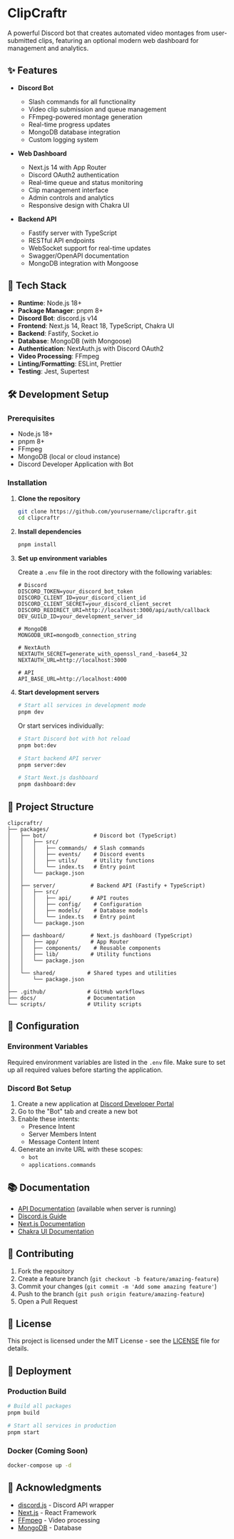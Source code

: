 # ClipCraftr

A powerful Discord bot that creates automated video montages from user-submitted clips, featuring an optional modern web dashboard for management and analytics.

## ✨ Features

- **Discord Bot**
  - Slash commands for all functionality
  - Video clip submission and queue management
  - FFmpeg-powered montage generation
  - Real-time progress updates
  - MongoDB database integration
  - Custom logging system

- **Web Dashboard**
  - Next.js 14 with App Router
  - Discord OAuth2 authentication
  - Real-time queue and status monitoring
  - Clip management interface
  - Admin controls and analytics
  - Responsive design with Chakra UI

- **Backend API**
  - Fastify server with TypeScript
  - RESTful API endpoints
  - WebSocket support for real-time updates
  - Swagger/OpenAPI documentation
  - MongoDB integration with Mongoose

## 🚀 Tech Stack

- **Runtime**: Node.js 18+
- **Package Manager**: pnpm 8+
- **Discord Bot**: discord.js v14
- **Frontend**: Next.js 14, React 18, TypeScript, Chakra UI
- **Backend**: Fastify, Socket.io
- **Database**: MongoDB (with Mongoose)
- **Authentication**: NextAuth.js with Discord OAuth2
- **Video Processing**: FFmpeg
- **Linting/Formatting**: ESLint, Prettier
- **Testing**: Jest, Supertest

## 🛠️ Development Setup

### Prerequisites

- Node.js 18+
- pnpm 8+
- FFmpeg
- MongoDB (local or cloud instance)
- Discord Developer Application with Bot

### Installation

1. **Clone the repository**

   ```bash
   git clone https://github.com/yourusername/clipcraftr.git
   cd clipcraftr
   ```

2. **Install dependencies**

   ```bash
   pnpm install
   ```

3. **Set up environment variables**

   Create a `.env` file in the root directory with the following variables:

   ```env
   # Discord
   DISCORD_TOKEN=your_discord_bot_token
   DISCORD_CLIENT_ID=your_discord_client_id
   DISCORD_CLIENT_SECRET=your_discord_client_secret
   DISCORD_REDIRECT_URI=http://localhost:3000/api/auth/callback
   DEV_GUILD_ID=your_development_server_id
   
   # MongoDB
   MONGODB_URI=mongodb_connection_string
   
   # NextAuth
   NEXTAUTH_SECRET=generate_with_openssl_rand_-base64_32
   NEXTAUTH_URL=http://localhost:3000
   
   # API
   API_BASE_URL=http://localhost:4000
   ```

4. **Start development servers**

   ```bash
   # Start all services in development mode
   pnpm dev
   ```

   Or start services individually:

   ```bash
   # Start Discord bot with hot reload
   pnpm bot:dev
   
   # Start backend API server
   pnpm server:dev
   
   # Start Next.js dashboard
   pnpm dashboard:dev
   ```

## 📁 Project Structure

```text
clipcraftr/
├── packages/
│   ├── bot/               # Discord bot (TypeScript)
│   │   ├── src/
│   │   │   ├── commands/  # Slash commands
│   │   │   ├── events/    # Discord events
│   │   │   ├── utils/     # Utility functions
│   │   │   └── index.ts   # Entry point
│   │   └── package.json
│   │
│   ├── server/           # Backend API (Fastify + TypeScript)
│   │   ├── src/
│   │   │   ├── api/      # API routes
│   │   │   ├── config/    # Configuration
│   │   │   ├── models/    # Database models
│   │   │   └── index.ts   # Entry point
│   │   └── package.json
│   │
│   ├── dashboard/        # Next.js dashboard (TypeScript)
│   │   ├── app/          # App Router
│   │   ├── components/    # Reusable components
│   │   ├── lib/          # Utility functions
│   │   └── package.json
│   │
│   └── shared/          # Shared types and utilities
│       └── package.json
│
├── .github/             # GitHub workflows
├── docs/                # Documentation
└── scripts/             # Utility scripts
```

## 🔧 Configuration

### Environment Variables

Required environment variables are listed in the `.env` file. Make sure to set up all required values before starting the application.

### Discord Bot Setup

1. Create a new application at [Discord Developer Portal](https://discord.com/developers/applications)
2. Go to the "Bot" tab and create a new bot
3. Enable these intents:
   - Presence Intent
   - Server Members Intent
   - Message Content Intent
4. Generate an invite URL with these scopes:
   - `bot`
   - `applications.commands`

## 📚 Documentation

- [API Documentation](http://localhost:4000/docs) (available when server is running)
- [Discord.js Guide](https://discordjs.guide/)
- [Next.js Documentation](https://nextjs.org/docs)
- [Chakra UI Documentation](https://chakra-ui.com/docs/components)

## 🤝 Contributing

1. Fork the repository
2. Create a feature branch (`git checkout -b feature/amazing-feature`)
3. Commit your changes (`git commit -m 'Add some amazing feature'`)
4. Push to the branch (`git push origin feature/amazing-feature`)
5. Open a Pull Request

## 📄 License

This project is licensed under the MIT License - see the [LICENSE](LICENSE) file for details.

## 🚀 Deployment

### Production Build

```bash
# Build all packages
pnpm build

# Start all services in production
pnpm start
```

### Docker (Coming Soon)

```bash
docker-compose up -d
```

## 🙏 Acknowledgments

- [discord.js](https://discord.js.org/) - Discord API wrapper
- [Next.js](https://nextjs.org/) - React Framework
- [FFmpeg](https://ffmpeg.org/) - Video processing
- [MongoDB](https://www.mongodb.com/) - Database
